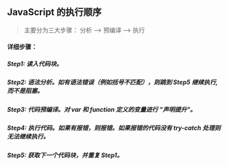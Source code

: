 ## JavaScript 的执行顺序
> 主要分为三大步骤： 分析 ——> 预编译 ——> 执行

#### 详细步骤：
##### Step1: 读入代码块。
##### Step2: 语法分析。如有语法错误（例如括号不匹配），则跳到 Step5 继续执行, 而不是阻塞。
##### Step3: 代码预编译。对 var 和 function 定义的变量进行 "声明提升"。
##### Step4: 执行代码。如果有报错，则报错。如果报错的代码没有 try-catch 处理则无法继续执行。
##### Step5: 获取下一个代码块，并重复 Step1。
